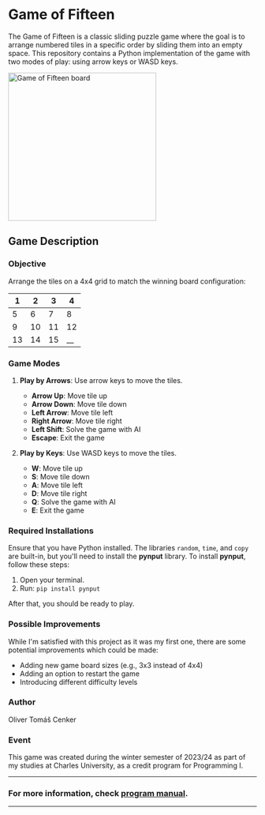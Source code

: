 # Game of Fifteen

The Game of Fifteen is a classic sliding puzzle game where the goal is to arrange numbered tiles in a specific order by sliding them into an empty space. This repository contains a Python implementation of the game with two modes of play: using arrow keys or WASD keys.

<img src="https://github.com/user-attachments/assets/ac5c0d5b-b7d0-45b8-8964-95b98d4eb8d9" alt="Game of Fifteen board" width="300"/>

## Game Description

### Objective
Arrange the tiles on a 4x4 grid to match the winning board configuration:

|  1 |  2 |  3 |  4 |
|----|----|----|----|
|  5 |  6 |  7 |  8 |
| 9  | 10 | 11 | 12 |
| 13 | 14 | 15 | __ |

### Game Modes
1. **Play by Arrows**: Use arrow keys to move the tiles. 
   - **Arrow Up**: Move tile up
   - **Arrow Down**: Move tile down
   - **Left Arrow**: Move tile left
   - **Right Arrow**: Move tile right
   - **Left Shift**: Solve the game with AI
   - **Escape**: Exit the game

2. **Play by Keys**: Use WASD keys to move the tiles.
   - **W**: Move tile up
   - **S**: Move tile down
   - **A**: Move tile left
   - **D**: Move tile right
   - **Q**: Solve the game with AI
   - **E**: Exit the game

### Required Installations

Ensure that you have Python installed. The libraries `random`, `time`, and `copy` are built-in, but you'll need to install the **pynput** library. To install **pynput**, follow these steps:
1. Open your terminal.
2. Run: `pip install pynput`

After that, you should be ready to play.

### Possible Improvements

While I'm satisfied with this project as it was my first one, there are some potential improvements which could be made:
- Adding new game board sizes (e.g., 3x3 instead of 4x4)
- Adding an option to restart the game
- Introducing different difficulty levels

### Author

Oliver Tomáš Cenker

### Event 

This game was created during the winter semester of 2023/24 as part of my studies at Charles University, as a credit program for Programming I.

---

### For more information, check [program manual](program%20manual.md). 

---
